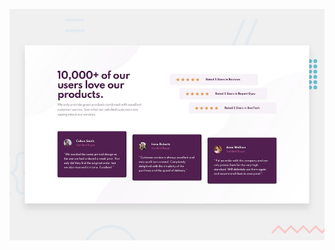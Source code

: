 ![Screenshot](https://github.com/Mathias-Hadji/challenge-frontend-mentor_social-proof-section/blob/master/design/desktop-preview.jpg)
